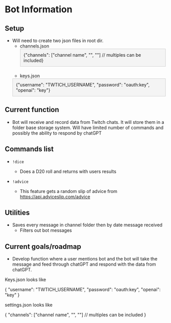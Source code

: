 # Bot Information

## Setup

- Will need to create two json files in root dir.
  - channels.json
    <div style="border: 1px solid #ccc; padding: 10px; background-color: #f4f4f4; margin-bottom: 20px;">
    {"channels": ["channel name", "", ""] // multiples can be included}
    </div>
  - keys.json
  <div style="border: 1px solid #ccc; padding: 10px; background-color: #f4f4f4; margin-bottom: 20px;">
  {"username": "TWTICH_USERNAME",
  "password": "oauth:key",
  "openai": "key"}
    </div>

## Current function

- Bot will receive and record data from Twitch chats. It will store them in a folder base storage system. Will have limited number of commands and possibly the ability to respond by chatGPT

## Commands list

- `!dice`

  - Does a D20 roll and returns with users results

- `!advice`

  - This feature gets a random slip of advice from https://api.adviceslip.com/advice

## Utilities

- Saves every message in channel folder then by date message received
  - Filters out bot messages

## Current goals/roadmap

- Develop function where a user mentions bot and the bot will take the message and feed through chatGPT and respond with the data from chatGPT.

Keys.json looks like

{
"username": "TWTICH_USERNAME",
"password": "oauth:key",
"openai": "key"
}

settings.json looks like

{
"channels": ["channel name", "", ""] // multiples can be included
}
